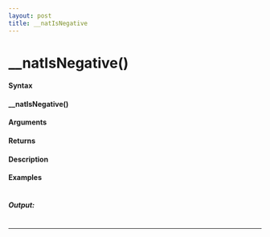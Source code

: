 ```yaml
---
layout: post
title: __natIsNegative
---
```


# __natIsNegative()


#### Syntax

#### __natIsNegative()

#### Arguments

#### Returns

#### Description

#### Examples

```

```

##### Output:

```

```

---